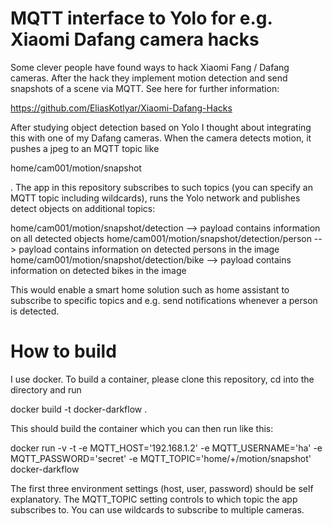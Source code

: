 # MQTT interface to Yolo for e.g. Xiaomi Dafang camera hacks

Some clever people have found ways to hack Xiaomi Fang / Dafang cameras. After the hack they implement motion detection and send snapshots of a scene via MQTT. See here for further information:

https://github.com/EliasKotlyar/Xiaomi-Dafang-Hacks

After studying object detection based on Yolo I thought about integrating this with one of my Dafang cameras. When the camera detects motion, it pushes a jpeg to an MQTT topic like

  home/cam001/motion/snapshot

. The app in this repository subscribes to such topics (you can specify an MQTT topic including wildcards), runs the Yolo network and publishes detect objects on additional topics:

  home/cam001/motion/snapshot/detection         --> payload contains information on all detected objects
  home/cam001/motion/snapshot/detection/person  --> payload contains information on detected persons in the image
  home/cam001/motion/snapshot/detection/bike    --> payload contains information on detected bikes in the image

This would enable a smart home solution such as home assistant to subscribe to specific topics and e.g. send notifications whenever a person is detected.


# How to build

I use docker. To build a container, please clone this repository, cd into the directory and run

  docker build -t docker-darkflow .

This should build the container which you can then run like this:

  docker run -v -t -e MQTT_HOST='192.168.1.2' -e MQTT_USERNAME='ha' -e MQTT_PASSWORD='secret' -e MQTT_TOPIC='home/+/motion/snapshot' docker-darkflow

The first three environment settings (host, user, password) should be self explanatory. The MQTT_TOPIC setting controls to which topic the app subscribes to. You can use wildcards to subscribe to multiple cameras. 
